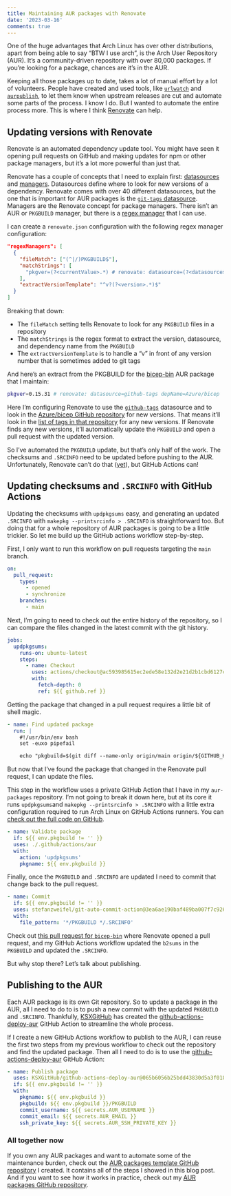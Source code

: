 ```yaml
---
title: Maintaining AUR packages with Renovate
date: '2023-03-16'
comments: true
---
```


One of the huge advantages that Arch Linux has over other distributions, apart from being able to say “BTW I use arch”, is the Arch User Repository (AUR). It’s a community-driven repository with over 80,000 packages. If you’re looking for a package, chances are it’s in the AUR.

Keeping all those packages up to date, takes a lot of manual effort by a lot of volunteers. People have created and used tools, like [`urlwatch`](https://github.com/thp/urlwatch) and [`aurpublish`](https://github.com/eli-schwartz/aurpublish), to let them know when upstream releases are cut and automate some parts of the process. I know I do. But I wanted to automate the entire process more. This is where I think [Renovate](https://github.com/renovatebot/renovate/) can help.

## Updating versions with Renovate

Renovate is an automated dependency update tool. You might have seen it opening pull requests on GitHub and making updates for npm or other package managers, but it’s a lot more powerful than just that.

Renovate has a couple of concepts that I need to explain first: [datasources](https://docs.renovatebot.com/modules/datasource) and [managers](https://docs.renovatebot.com/modules/manager/). Datasources define where to look for new versions of a dependency. Renovate comes with over 40 different datasources, but the one that is important for AUR packages is the [`git-tags` datasource](https://docs.renovatebot.com/modules/datasource/#git-tags-datasource). Managers are the Renovate concept for package managers. There isn’t an AUR or `PKGBUILD` manager, but there is a [regex manager](https://docs.renovatebot.com/modules/manager/regex/) that I can use.

I can create a `renovate.json` configuration with the following regex manager configuration:

```json
"regexManagers": [
  {
    "fileMatch": ["(^|/)PKGBUILD$"],
    "matchStrings": [
      "pkgver=(?<currentValue>.*) # renovate: datasource=(?<datasource>.*) depName=(?<depName>.*)"
    ],
    "extractVersionTemplate": "^v?(?<version>.*)$"
  }
]
```

Breaking that down:

- The `fileMatch` setting tells Renovate to look for any `PKGBUILD` files in a repository
- The `matchStrings` is the regex format to extract the version, datasource, and dependency name from the `PKGBUILD`
- The `extractVersionTemplate` is to handle a “v” in front of any version number that is sometimes added to git tags

And here’s an extract from the PKGBUILD for the [bicep-bin](https://aur.archlinux.org/packages/bicep-bin) AUR package that I maintain:

```bash
pkgver=0.15.31 # renovate: datasource=github-tags depName=Azure/bicep
```

Here I’m configuring Renovate to use the [`github-tags`](https://docs.renovatebot.com/modules/datasource/github-tags/) datasource and to look in the [Azure/bicep GitHub repository](https://github.com/Azure/bicep) for new versions. That means it’ll look in the [list of tags in that repository](https://github.com/Azure/bicep/tags) for any new versions. If Renovate finds any new versions, it’ll automatically update the `PKGBUILD` and open a pull request with the updated version.

So I’ve automated the `PKGBUILD` update, but that’s only half of the work. The checksums and `.SRCINFO` need to be updated before pushing to the AUR. Unfortunately, Renovate can’t do that ([yet](https://github.com/renovatebot/renovate/tree/feat/arch-linux-manager)), but GitHub Actions can!

## Updating checksums and `.SRCINFO` with GitHub Actions

Updating the checksums with `updpkgsums` easy, and generating an updated `.SRCINFO` with `makepkg --printsrcinfo > .SRCINFO` is straightforward too. But doing that for a whole repository of AUR packages is going to be a little trickier. So let me build up the GitHub actions workflow step-by-step.

First, I only want to run this workflow on pull requests targeting the `main` branch.

```yaml
on:
  pull_request:
    types:
      - opened
      - synchronize
    branches:
      - main
```

Next, I’m going to need to check out the entire history of the repository, so I can compare the files changed in the latest commit with the git history.

```yaml
jobs:
  updpkgsums:
    runs-on: ubuntu-latest
    steps:
      - name: Checkout
        uses: actions/checkout@ac593985615ec2ede58e132d2e21d2b1cbd6127c # v3.3.0
        with:
          fetch-depth: 0
          ref: ${{ github.ref }}
```

Getting the package that changed in a pull request requires a little bit of shell magic.

```yaml
- name: Find updated package
  run: |
    #!/usr/bin/env bash
    set -euxo pipefail

    echo "pkgbuild=$(git diff --name-only origin/main origin/${GITHUB_HEAD_REF} "*PKGBUILD" | head -1 | xargs dirname)" >> $GITHUB_ENV
```

But now that I’ve found the package that changed in the Renovate pull request, I can update the files.

This step in the workflow uses a private GitHub Action that I have in my `aur-packages` repository. I’m not going to break it down here, but at its core it runs `updpkgsums`and `makepkg --printsrcinfo > .SRCINFO` with a little extra configuration required to run Arch Linux on GitHub Actions runners. You can [check out the full code on GitHub](https://github.com/JamieMagee/aur-packages/tree/main/.github/actions/aur).

```yaml
- name: Validate package
  if: ${{ env.pkgbuild != '' }}
  uses: ./.github/actions/aur
  with:
    action: 'updpkgsums'
    pkgname: ${{ env.pkgbuild }}
```

Finally, once the `PKGBUILD` and `.SRCINFO` are updated I need to commit that change back to the pull request.

```yaml
- name: Commit
  if: ${{ env.pkgbuild != '' }}
  uses: stefanzweifel/git-auto-commit-action@3ea6ae190baf489ba007f7c92608f33ce20ef04a # v4.16.0
  with:
    file_pattern: '*/PKGBUILD */.SRCINFO'
```

Check out [this pull request for `bicep-bin`](https://github.com/JamieMagee/aur-packages/pull/62) where Renovate opened a pull request, and my GitHub Actions workflow updated the `b2sums` in the `PKGBUILD` and updated the `.SRCINFO`.

But why stop there? Let’s talk about publishing.

## Publishing to the AUR

Each AUR package is its own Git repository. So to update a package in the AUR, all I need to do to is to push a new commit with the updated `PKGBUILD` and `.SRCINFO`. Thankfully, [KSXGitHub](https://github.com/KSXGitHub) has created the [github-actions-deploy-aur](https://github.com/KSXGitHub/github-actions-deploy-aur) GitHub Action to streamline the whole process.

If I create a new GitHub Actions workflow to publish to the AUR, I can reuse the first two steps from my previous workflow to check out the repository and find the updated package. Then all I need to do is to use the [github-actions-deploy-aur](https://github.com/KSXGitHub/github-actions-deploy-aur) GitHub Action:

```yaml
- name: Publish package
  uses: KSXGitHub/github-actions-deploy-aur@065b6056b25bdd43830d5a3f01899d0ff7169819 # v2.6.0
  if: ${{ env.pkgbuild != '' }}
  with:
    pkgname: ${{ env.pkgbuild }}
    pkgbuild: ${{ env.pkgbuild }}/PKGBUILD
    commit_username: ${{ secrets.AUR_USERNAME }}
    commit_email: ${{ secrets.AUR_EMAIL }}
    ssh_private_key: ${{ secrets.AUR_SSH_PRIVATE_KEY }}
```

### All together now

If you own any AUR packages and want to automate some of the maintenance burden, check out the [AUR packages template GitHub repository](https://github.com/JamieMagee/aur-packages-template/) I created. It contains all of the steps I showed in this blog post. And if you want to see how it works in practice, check out my [AUR packages GitHub repository](https://github.com/JamieMagee/aur-packages).
